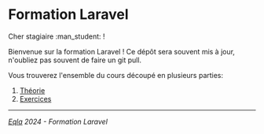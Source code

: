 <h1>Formation Laravel</h1>
Cher stagiaire :man_student: ! 

Bienvenue sur la formation Laravel ! Ce dépôt sera souvent mis à jour, n'oubliez pas souvent de faire un git pull.

Vous trouverez l'ensemble du cours découpé en plusieurs parties:
1. [Théorie](Theo/README.md)
2. [Exercices](Exercices/Exercices.md)
<!-- 3. [Correction des Exercices](Exercices/Correction.md) -->

---
_[Eqla](http://www.eqla.be) 2024 - Formation Laravel_

